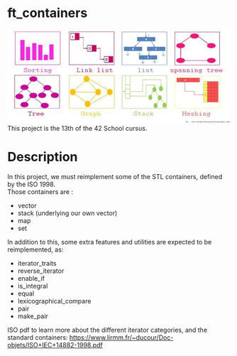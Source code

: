 # ft_containers
![Project illustration](./illustration.png "Storing, storing...")<br>
This project is the 13th of the 42 School cursus.<br>

# Description
In this project, we must reimplement some of the STL containers, defined by the ISO 1998.<br>
Those containers are :<br>
 - vector<br>
 - stack (underlying our own vector)<br>
 - map<br>
 - set<br>

In addition to this, some extra features and utilities are expected to be reimplemented, as:<br>
 - iterator_traits<br>
 - reverse_iterator<br>
 - enable_if<br>
 - is_integral<br>
 - equal<br>
 - lexicographical_compare<br>
 - pair<br>
 - make_pair<br>

ISO pdf to learn more about the different iterator categories, and the standard containers:
https://www.lirmm.fr/~ducour/Doc-objets/ISO+IEC+14882-1998.pdf
